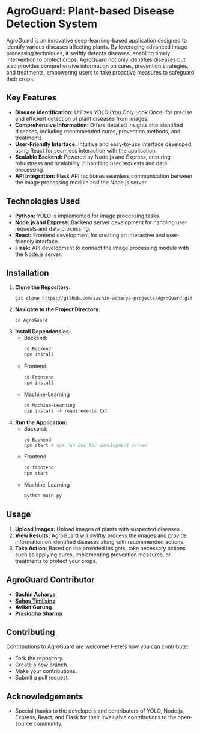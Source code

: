 # AgroGuard: Plant-based Disease Detection System

AgroGuard is an innovative deep-learning-based application designed to identify various diseases affecting plants. By leveraging advanced image processing techniques, it swiftly detects diseases, enabling timely intervention to protect crops. AgroGuard not only identifies diseases but also provides comprehensive information on cures, prevention strategies, and treatments, empowering users to take proactive measures to safeguard their crops.

## Key Features

-   **Disease Identification:** Utilizes YOLO (You Only Look Once) for precise and efficient detection of plant diseases from images.
-   **Comprehensive Information:** Offers detailed insights into identified diseases, including recommended cures, prevention methods, and treatments.
-   **User-Friendly Interface:** Intuitive and easy-to-use interface developed using React for seamless interaction with the application.
-   **Scalable Backend:** Powered by Node.js and Express, ensuring robustness and scalability in handling user requests and data processing.
-   **API Integration:** Flask API facilitates seamless communication between the image processing module and the Node.js server.

## Technologies Used

-   **Python:** YOLO is implemented for image processing tasks.
-   **Node.js and Express:** Backend server development for handling user requests and data processing.
-   **React:** Frontend development for creating an interactive and user-friendly interface.
-   **Flask:** API development to connect the image processing module with the Node.js server.

## Installation

1. **Clone the Repository:**
    ```
    git clone https://github.com/sachin-acharya-projects/AgroGuard.git
    ```
2. **Navigate to the Project Directory:**
    ```
    cd AgroGuard
    ```
3. **Install Dependencies:**
    - Backend:
        ```PowerShell
        cd Backend
        npm install
        ```
    - Frontend:
        ```PowerShell
        cd Frontend
        npm install
        ```
    - Machine-Learning
        ```PowerShell
        cd Machine-Learning
        pip install -r requirements.txt
        ```
4. **Run the Application:**
    - Backend:
        ```PowerShell
        cd Backend
        npm start # npm run dev for development server
        ```
    - Frontend:
        ```PowerShell
        cd frontend
        npm start
        ```
    - Machine-Learning
        ```PowerShell
        python main.py
        ```

## Usage

1. **Upload Images:** Upload images of plants with suspected diseases.
2. **View Results:** AgroGuard will swiftly process the images and provide information on identified diseases along with recommended actions.
3. **Take Action:** Based on the provided insights, take necessary actions such as applying cures, implementing prevention measures, or treatments to protect your crops.

## AgroGuard Contributor

-   [**Sachin Acharya**](https://github.com/sachin-acharya-projects)
-   [**Sahas Timilsina**](https://github.com/Sahas001)
-   **Aviket Gurung**
-   [**Prasiddha Sharma**](https://github.com/godrock44)

## Contributing

Contributions to AgroGuard are welcome! Here's how you can contribute:

-   Fork the repository.
-   Create a new branch.
-   Make your contributions.
-   Submit a pull request.

<!-- ## License

This project is licensed under the [MIT License](LICENSE). -->

## Acknowledgements

-   Special thanks to the developers and contributors of YOLO, Node.js, Express, React, and Flask for their invaluable contributions to the open-source community.
